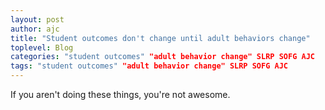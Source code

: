 ```yaml
---
layout: post
author: ajc
title: "Student outcomes don't change until adult behaviors change"
toplevel: Blog
categories: "student outcomes" "adult behavior change" SLRP SOFG AJC
tags: "student outcomes" "adult behavior change" SLRP SOFG AJC
---
```


If you aren't doing these things, you're not awesome.
